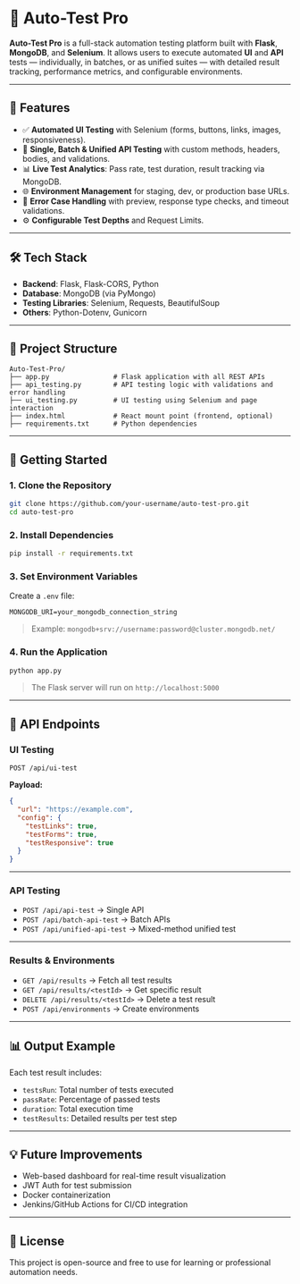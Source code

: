 # 🚀 Auto-Test Pro

**Auto-Test Pro** is a full-stack automation testing platform built with **Flask**, **MongoDB**, and **Selenium**. It allows users to execute automated **UI** and **API** tests — individually, in batches, or as unified suites — with detailed result tracking, performance metrics, and configurable environments.

---

## 📌 Features

* ✅ **Automated UI Testing** with Selenium (forms, buttons, links, images, responsiveness).
* 🔁 **Single, Batch & Unified API Testing** with custom methods, headers, bodies, and validations.
* 📊 **Live Test Analytics**: Pass rate, test duration, result tracking via MongoDB.
* 🌐 **Environment Management** for staging, dev, or production base URLs.
* 🎯 **Error Case Handling** with preview, response type checks, and timeout validations.
* ⚙️ **Configurable Test Depths** and Request Limits.

---

## 🛠️ Tech Stack

* **Backend**: Flask, Flask-CORS, Python
* **Database**: MongoDB (via PyMongo)
* **Testing Libraries**: Selenium, Requests, BeautifulSoup
* **Others**: Python-Dotenv, Gunicorn

---

## 📂 Project Structure

```
Auto-Test-Pro/
├── app.py                # Flask application with all REST APIs
├── api_testing.py        # API testing logic with validations and error handling
├── ui_testing.py         # UI testing using Selenium and page interaction
├── index.html            # React mount point (frontend, optional)
├── requirements.txt      # Python dependencies
```

---

## 🚀 Getting Started

### 1. Clone the Repository

```bash
git clone https://github.com/your-username/auto-test-pro.git
cd auto-test-pro
```

### 2. Install Dependencies

```bash
pip install -r requirements.txt
```

### 3. Set Environment Variables

Create a `.env` file:

```env
MONGODB_URI=your_mongodb_connection_string
```

> Example: `mongodb+srv://username:password@cluster.mongodb.net/`

### 4. Run the Application

```bash
python app.py
```

> The Flask server will run on `http://localhost:5000`

---

## 🔗 API Endpoints

### UI Testing

```http
POST /api/ui-test
```

**Payload:**

```json
{
  "url": "https://example.com",
  "config": {
    "testLinks": true,
    "testForms": true,
    "testResponsive": true
  }
}
```

---

### API Testing

* `POST /api/api-test` → Single API
* `POST /api/batch-api-test` → Batch APIs
* `POST /api/unified-api-test` → Mixed-method unified test

---

### Results & Environments

* `GET /api/results` → Fetch all test results
* `GET /api/results/<testId>` → Get specific result
* `DELETE /api/results/<testId>` → Delete a test result
* `POST /api/environments` → Create environments

---

## 📊 Output Example

Each test result includes:

* `testsRun`: Total number of tests executed
* `passRate`: Percentage of passed tests
* `duration`: Total execution time
* `testResults`: Detailed results per test step

---

## 💡 Future Improvements

* Web-based dashboard for real-time result visualization
* JWT Auth for test submission
* Docker containerization
* Jenkins/GitHub Actions for CI/CD integration

---

## 📄 License

This project is open-source and free to use for learning or professional automation needs.


